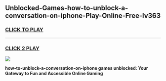 
## Unblocked-Games-how-to-unblock-a-conversation-on-iphone-Play-Online-Free-lv363
<h3>
<a href="https://premium76.site?title=how-to-unblock-a-conversation-on-iphone&ref=26A">CLICK TO PLAY</a></h3>
<hr>

<h3>
<a href="https://premium76.site?title=how-to-unblock-a-conversation-on-iphone&ref=26A">CLICK 2 PLAY</a>
  
</h3>

<a href="https://premium76.site?title=how-to-unblock-a-conversation-on-iphone&ref=26A"><img src="https://clearcache.store/games.png"></a>


**how-to-unblock-a-conversation-on-iphone games unblocked: Your Gateway to Fun and Accessible Online Gaming**
